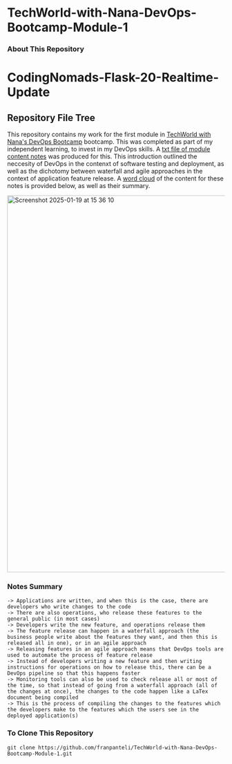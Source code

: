 # TechWorld-with-Nana-DevOps-Bootcamp-Module-1
### About This Repository

# CodingNomads-Flask-20-Realtime-Update
## Repository File Tree
This repository contains my work for the first module in [TechWorld with Nana's DevOps Bootcamp](https://www.techworld-with-nana.com/devops-bootcamp) bootcamp. This was completed as part of my independent learning, to invest in my DevOps skills. A [txt file of module content notes](https://github.com/franpanteli/TechWorld-with-Nana-DevOps-Bootcamp-Module-1/blob/main/TWN%20DevOps%20Module%201%20Study%20Notes.txt) was produced for this. This introduction outlined the neccesity of DevOps in the contenxt of software testing and deployment, as well as the dichotomy between waterfall and agile approaches in the context of application feature release. A [word cloud]() of the content for these notes is provided below, as well as their summary.  

<img width="872" alt="Screenshot 2025-01-19 at 15 36 10" src="https://github.com/user-attachments/assets/55ff51a7-6892-440e-9dfa-6e9351fec3f5" />

### Notes Summary
	-> Applications are written, and when this is the case, there are developers who write changes to the code 
	-> There are also operations, who release these features to the general public (in most cases)
	-> Developers write the new feature, and operations release them 
	-> The feature release can happen in a waterfall approach (the business people write about the features they want, and then this is released all in one), or in an agile approach 
	-> Releasing features in an agile approach means that DevOps tools are used to automate the process of feature release
	-> Instead of developers writing a new feature and then writing instructions for operations on how to release this, there can be a DevOps pipeline so that this happens faster
	-> Monitoring tools can also be used to check release all or most of the time, so that instead of going from a waterfall approach (all of the changes at once), the changes to the code happen like a LaTex document being compiled 
	-> This is the process of compiling the changes to the features which the developers make to the features which the users see in the deployed application(s)

### To Clone This Repository
```
git clone https://github.com/franpanteli/TechWorld-with-Nana-DevOps-Bootcamp-Module-1.git

